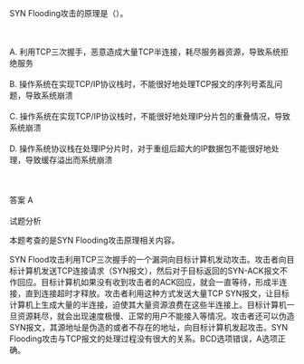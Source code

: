 <div class="detail lh2"><p>SYN Flooding攻击的原理是（）。<br/></p><br/><br/>A. 利用TCP三次握手，恶意造成大量TCP半连接，耗尽服务器资源，导致系统拒绝服务<br/><br/>B. 操作系统在实现TCP/IP协议栈时，不能很好地处理TCP报文的序列号紊乱问题，导致系统崩溃<br/><br/>C. 操作系统在实现TCP/IP协议栈时，不能很好地处理IP分片包的重叠情况，导致系统崩溃<br/><br/>D. 操作系统协议栈在处理IP分片时，对于重组后超大的IP数据包不能很好地处理，导致缓存溢出而系统崩溃<br/><br/><br/><br/>答案 A<br/><br/>试题分析<br/><p></p><p>本题考查的是SYN Flooding攻击原理相关内容。</p><p>SYN Flood攻击利用TCP三次握手的一个漏洞向目标计算机发动攻击。攻击者向目标计算机发送TCP连接请求（SYN报文），然后对于目标返回的SYN-ACK报文不作回应。目标计算机如果没有收到攻击者的ACK回应，就会一直等待，形成半连接，直到连接超时才释放。攻击者利用这种方式发送大量TCP SYN报文，让目标计算机上生成大量的半连接，迫使其大量资源浪费在这些半连接上。目标计算机一旦资源耗尽，就会出现速度极慢、正常的用户不能接入等情况。攻击者还可以伪造SYN报文，其源地址是伪造的或者不存在的地址，向目标计算机发起攻击。SYN Flooding攻击与TCP报文的处理过程没有很大的关系。BCD选项错误，A选项正确。</p></div>